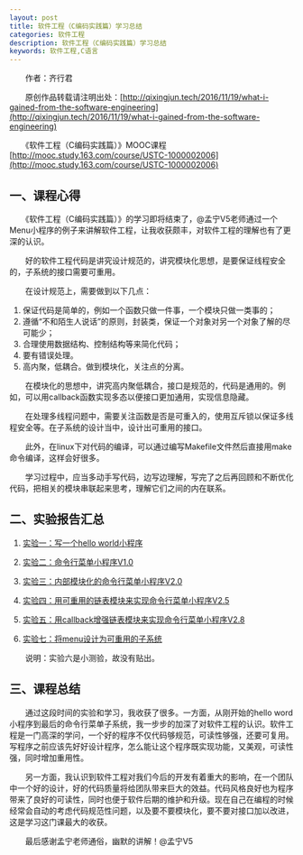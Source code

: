 ```yaml
---
layout: post
title: 软件工程（C编码实践篇）学习总结
categories: 软件工程
description: 软件工程（C编码实践篇）学习总结
keywords: 软件工程,C语言
---
```


　　作者：齐行君

　　原创作品转载请注明出处：[http://qixingjun.tech/2016/11/19/what-i-gained-from-the-software-engineering](http://qixingjun.tech/2016/11/19/what-i-gained-from-the-software-engineering)

　　《软件工程（C编码实践篇）》MOOC课程[http://mooc.study.163.com/course/USTC-1000002006](http://mooc.study.163.com/course/USTC-1000002006)

## 一、课程心得
	
　　《软件工程（C编码实践篇）》的学习即将结束了，@孟宁V5老师通过一个Menu小程序的例子来讲解软件工程，让我收获颇丰，对软件工程的理解也有了更深的认识。

　　好的软件工程代码是讲究设计规范的，讲究模块化思想，是要保证线程安全的，子系统的接口需要可重用。

　　在设计规范上，需要做到以下几点：

1. 保证代码是简单的，例如一个函数只做一件事，一个模块只做一类事的；
2. 遵循“不和陌生人说话”的原则，封装类，保证一个对象对另一个对象了解的尽可能少；
3. 合理使用数据结构、控制结构等来简化代码；
4. 要有错误处理。
5. 高内聚，低耦合。做到模块化，关注点的分离。

　　在模块化的思想中，讲究高内聚低耦合，接口是规范的，代码是通用的。例如，可以用callback函数实现多态以便接口更加通用，实现信息隐藏。

　　在处理多线程问题中，需要关注函数是否是可重入的，使用互斥锁以保证多线程安全等。在子系统的设计当中，设计出可重用的接口。

　　此外，在linux下对代码的编译，可以通过编写Makefile文件然后直接用make命令编译，这样会好很多。

　　学习过程中，应当多动手写代码，边写边理解，写完了之后再回顾和不断优化代码，把相关的模块串联起来思考，理解它们之间的内在联系。

## 二、实验报告汇总

1. [实验一：写一个hello world小程序](https://www.shiyanlou.com/courses/reports/1244215)

2. [实验二：命令行菜单小程序V1.0](https://www.shiyanlou.com/courses/reports/1244951)

3. [实验三：内部模块化的命令行菜单小程序V2.0](https://www.shiyanlou.com/courses/reports/1245408)

4. [实验四：用可重用的链表模块来实现命令行菜单小程序V2.5](https://www.shiyanlou.com/courses/reports/1246360)

5. [实验五：用callback增强链表模块来实现命令行菜单小程序V2.8](https://www.shiyanlou.com/courses/reports/1246994)

6. [实验七：将menu设计为可重用的子系统](https://www.shiyanlou.com/courses/reports/1248043)

　　说明：实验六是小测验，故没有贴出。

## 三、课程总结

　　通过这段时间的实验和学习，我收获了很多。一方面，从刚开始的hello word小程序到最后的命令行菜单子系统，我一步步的加深了对软件工程的认识。软件工程是一门高深的学问，一个好的程序不仅代码够规范，可读性够强，还要可复用。写程序之前应该先好好设计程序，怎么能让这个程序既实现功能，又美观，可读性强，同时增加重用性。

　　另一方面，我认识到软件工程对我们今后的开发有着重大的影响，在一个团队中一个好的设计，好的代码质量将给团队带来巨大的效益。代码风格良好也为程序带来了良好的可读性，同时也便于软件后期的维护和升级。现在自己在编程的时候经常会自动的考虑代码规范性问题，以及要不要模块化，要不要对接口加以改进，这是学习这门课最大的收获。

　　最后感谢孟宁老师通俗，幽默的讲解！@孟宁V5
